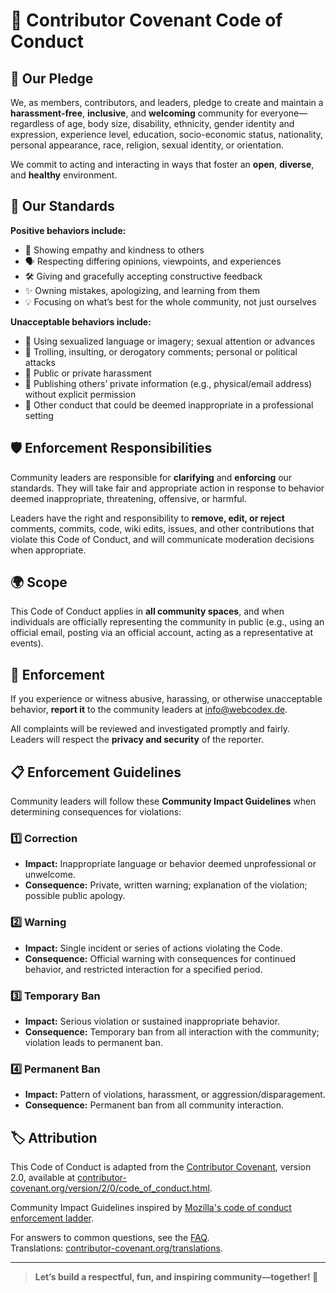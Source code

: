 # 🌈 Contributor Covenant Code of Conduct

## 🙌 Our Pledge

We, as members, contributors, and leaders, pledge to create and maintain a **harassment-free**, **inclusive**, and **welcoming** community for everyone—regardless of age, body size, disability, ethnicity, gender identity and expression, experience level, education, socio-economic status, nationality, personal appearance, race, religion, sexual identity, or orientation.

We commit to acting and interacting in ways that foster an **open**, **diverse**, and **healthy** environment.

## 🌟 Our Standards

**Positive behaviors include:**

- 🤝 Showing empathy and kindness to others
- 🗣️ Respecting differing opinions, viewpoints, and experiences
- 🛠️ Giving and gracefully accepting constructive feedback
- ✨ Owning mistakes, apologizing, and learning from them
- 💡 Focusing on what’s best for the whole community, not just ourselves

**Unacceptable behaviors include:**

- 🚫 Using sexualized language or imagery; sexual attention or advances
- 🚫 Trolling, insulting, or derogatory comments; personal or political attacks
- 🚫 Public or private harassment
- 🚫 Publishing others’ private information (e.g., physical/email address) without explicit permission
- 🚫 Other conduct that could be deemed inappropriate in a professional setting

## 🛡️ Enforcement Responsibilities

Community leaders are responsible for **clarifying** and **enforcing** our standards. They will take fair and appropriate action in response to behavior deemed inappropriate, threatening, offensive, or harmful.

Leaders have the right and responsibility to **remove, edit, or reject** comments, commits, code, wiki edits, issues, and other contributions that violate this Code of Conduct, and will communicate moderation decisions when appropriate.

## 🌍 Scope

This Code of Conduct applies in **all community spaces**, and when individuals are officially representing the community in public (e.g., using an official email, posting via an official account, acting as a representative at events).

## 📢 Enforcement

If you experience or witness abusive, harassing, or otherwise unacceptable behavior, **report it** to the community leaders at [info@webcodex.de](mailto:info@webcodex.de).

All complaints will be reviewed and investigated promptly and fairly. Leaders will respect the **privacy and security** of the reporter.

## 📋 Enforcement Guidelines

Community leaders will follow these **Community Impact Guidelines** when determining consequences for violations:

### 1️⃣ Correction

- **Impact:** Inappropriate language or behavior deemed unprofessional or unwelcome.
- **Consequence:** Private, written warning; explanation of the violation; possible public apology.

### 2️⃣ Warning

- **Impact:** Single incident or series of actions violating the Code.
- **Consequence:** Official warning with consequences for continued behavior, and restricted interaction for a specified period.

### 3️⃣ Temporary Ban

- **Impact:** Serious violation or sustained inappropriate behavior.
- **Consequence:** Temporary ban from all interaction with the community; violation leads to permanent ban.

### 4️⃣ Permanent Ban

- **Impact:** Pattern of violations, harassment, or aggression/disparagement.
- **Consequence:** Permanent ban from all community interaction.

## 🏷 Attribution

This Code of Conduct is adapted from the [Contributor Covenant][homepage], version 2.0, available at [contributor-covenant.org/version/2/0/code_of_conduct.html](https://www.contributor-covenant.org/version/2/0/code_of_conduct.html).

Community Impact Guidelines inspired by [Mozilla's code of conduct enforcement ladder](https://github.com/mozilla/diversity).

[homepage]: https://www.contributor-covenant.org

For answers to common questions, see the [FAQ](https://www.contributor-covenant.org/faq).  
Translations: [contributor-covenant.org/translations](https://www.contributor-covenant.org/translations).

---

> **Let’s build a respectful, fun, and inspiring community—together! 🚀**
